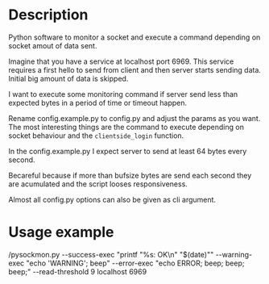 # Description

Python software to monitor a socket and execute a command depending 
on socket amout of data sent.

Imagine that you have a service at localhost port 6969. This service requires a first
hello to send from client and then server starts sending data. Initial
big amount of data is skipped.

I want to execute some monitoring command if server send less than expected
bytes in a period of time or timeout happen.

Rename config.example.py to config.py and adjust the params as you want.
The most interesting things are the command to execute depending on socket
behaviour and the `clientside_login` function.

In the config.example.py I expect server to send at least 64 bytes every
second.

Becareful because if more than bufsize bytes are send each second they
are acumulated and the script looses responsiveness.

Almost all config.py options can also be given as cli argument.

# Usage example

/pysockmon.py --success-exec "printf \"%s: OK\n\" \"$(date)\"" --warning-exec "echo 'WARNING'; beep" --error-exec "echo ERROR; beep; beep; beep;" --read-threshold 9 localhost 6969

